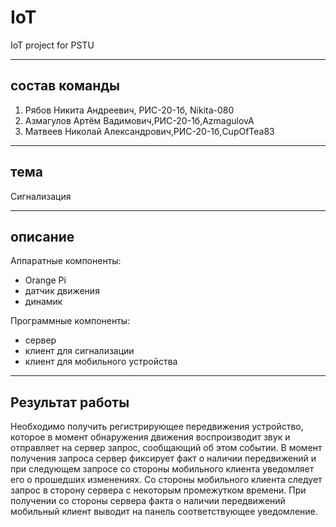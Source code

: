 # IoT
IoT project for PSTU
____
## состав команды
1. Рябов Никита Андреевич, РИС-20-1б, Nikita-080
2. Азмагулов Артём Вадимович,РИС-20-1б,AzmagulovA
3. Матвеев Николай Александрович,РИС-20-1б,CupOfTea83
____
## тема
Сигнализация
____
## описание
Аппаратные компоненты:
- Orange Pi
- датчик движения
- динамик

Программные компоненты:
- сервер
- клиент для сигнализации
- клиент для мобильного устройства
_____
## Результат работы
Необходимо получить регистрирующее передвижения устройство, 
которое в момент обнаружения движения воспроизводит звук и 
отправляет на сервер запрос, сообщающий об этом событии.
В момент получения запроса сервер фиксирует
факт о наличии передвижений и при следующем запросе со 
стороны мобильного клиента уведомляет его о прошедших 
изменениях. Со стороны мобильного клиента следует запрос в сторону 
сервера с некоторым промежутком времени. При получении со стороны сервера
факта о наличии передвижений мобильный клиент выводит на панель 
соответствующее уведомление.
